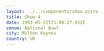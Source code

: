 ```yaml
---
layout: ../../components/show.astro
title: Show 4
date: 1993-05-22T21:00:27.933Z
venue: National Bowl
city: Milton Keynes
country: UK
---
```

